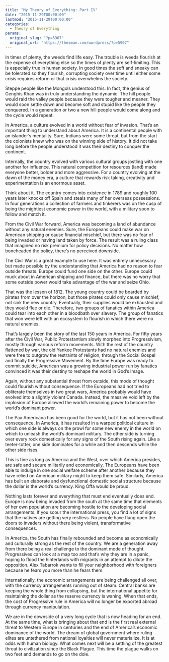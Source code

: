 ```yaml
---
title: "My Theory of Everything: Part IV"
date: "2015-11-29T00:00:00"
lastmod: "2015-11-29T00:00:00"
categories:
  - Theory of Everything
params:
  original_slug: "?p=5907"
  original_url: "https://thezman.com/wordpress/?p=5907"
---
```


In times of plenty, the weeds find life easy. The trouble is weeds
flourish at the expense of everything else so the times of plenty are
self-limiting. This is especially true in human society. In good times
the soft and sneaky can be tolerated so they flourish, corrupting
society over time until either some crisis requires reform or that
crisis overwhelms the society.

Steppe people like the Mongols understood this. In fact, the genius of
Genghis Khan was in truly understanding the dynamic. The hill people
would raid the valley people because they were tougher and meaner. They
would soon settle down and become soft and stupid like the people they
conquered. In a generation or two a new hill people would come along and
the cycle would repeat.

In America, a culture evolved in a world without fear of invasion.
That’s an important thing to understand about America. It is a
continental people with an islander’s mentality. Sure, Indians were some
threat, but from the start the colonists knew who was on the winning
side of history. It did not take long before the people understood it
was their destiny to conquer the continent.

Internally, the country evolved with various cultural groups jostling
with one another for influence. This natural competition for resources
(land) made everyone better, bolder and more aggressive. For a country
evolving at the dawn of the money era, a culture that rewards risk
taking, creativity and experimentation is an enormous asset.

Think about it. The country comes into existence in 1789 and roughly 100
years later knocks off Spain and steals many of her overseas
possessions. In four generations a collection of farmers and tinkerers
was on the cusp of being the mightiest economic power in the world, with
a military soon to follow and match it.

From the Civil War forward, America was becoming a land of abundance
without any natural enemies. Sure, the Europeans could make war on
American shipping or cause financial mischief, but there was no fear of
being invaded or having land taken by force. The result was a ruling
class that imagined no risk premium for policy decisions. No matter how
boneheaded the policy, there’s no perceived downside.

The Civil War is a great example to use here. It was entirely
unnecessary but made possible by the understanding that America had no
reason to fear outside threats. Europe could fund one side on the other.
Europe could muck about in American shipping and finance, but there was
no worry that some outside power would take advantage of the war and
seize Ohio.

That was the lesson of 1812. The young country could be boarded by
pirates from over the horizon, but those pirates could only cause
mischief, not sink the new country. Eventually, their supplies would be
exhausted and they would flee or die. Therefore, two groups of fanatics
within America could tear into each other in a bloodbath over slavery.
The group of fanatics that won were left with an ecosystem to flourish
in which there were no natural enemies.

That’s largely been the story of the last 150 years in America. For
fifty years after the Civil War, Public Protestantism slowly morphed
into Progressivism, mostly through various reform movements. With the
rest of the country flattened by war, the old Yankee Protestants had no
natural enemies and were free to outgrow the restraints of religion,
through the Social Gospel and finally the Progressive Movement. By the
time Europe was ready to commit suicide, American was a growing
industrial power run by fanatics convinced it was their destiny to
reshape the world in God’s image.

Again, without any substantial threat from outside, this mode of thought
could flourish without consequence. If the Europeans had not tried to
obliterate themselves in two great wars, America probably would have
evolved into a slightly violent Canada. Instead, the massive void left
by the implosion of Europe allowed the world’s remaining power to become
the world’s dominant power.

The Pax Americana has been good for the world, but it has not been
without consequence. In America, it has resulted in a warped political
culture in which one side is always on the prowl for some new enemy in
the world on which to unleash the world’s dominant military. The other
side is turning over every rock domestically for any signs of the South
rising again. Like a teeter-totter, one side dominates for a while and
then descends while the other side rises.

This is fine as long as America and the West, over which America
presides, are safe and secure militarily and economically. The Europeans
have been able to indulge in one social welfare scheme after another
because they have relied on American military might to keep them safe.
Similarly, America has built an elaborate and dysfunctional domestic
social structure because the dollar is the world’s currency. King Offa
would be proud.

Nothing lasts forever and everything that must end eventually does end.
Europe is now being invaded from the south at the same time that
elements of her own population are becoming hostile to the developing
social arrangements. If you scour the international press, you find a
lot of signs that the natives are getting very restless. No people have
flung open the doors to invaders without there being violent,
transformative consequences.

In America, the South has finally rebounded and become as economically
and culturally strong as the rest of the country. We are a generation
away from there being a real challenge to the dominant mode of thought.
Progressives can look at a map too and that’s why they are in a panic,
hoping to flood the hinterlands with migrants in an attempt to dilute
the opposition. Alex Tabarrok wants to fill your neighborhood with
foreigners because he fears you more than he fears them.

Internationally, the economic arrangements are being challenged all
over, with the currency arrangements running out of steam. Central banks
are keeping the whole thing from collapsing, but the international
appetite for maintaining the dollar as the reserve currency is waning.
When that ends, the cost of Progressive rule in America will no longer
be exported abroad through currency manipulation.

We are in the downside of a very long cycle that is now heading for an
end. At the same time, what is bringing about that end is the first real
external threat to Western Europe in centuries and the end of America’s
economic dominance of the world. The dream of global government where
ruling elites are untethered from national loyalties will never
materialize. It is at odds with human biology. What comes next will be a
settling of the greatest threat to civilization since the Black Plague.
This time the plague walks on two feet and demands to go on the dole.

